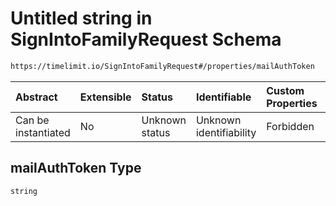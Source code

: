 # Untitled string in SignIntoFamilyRequest Schema

```txt
https://timelimit.io/SignIntoFamilyRequest#/properties/mailAuthToken
```



| Abstract            | Extensible | Status         | Identifiable            | Custom Properties | Additional Properties | Access Restrictions | Defined In                                                                                     |
| :------------------ | :--------- | :------------- | :---------------------- | :---------------- | :-------------------- | :------------------ | :--------------------------------------------------------------------------------------------- |
| Can be instantiated | No         | Unknown status | Unknown identifiability | Forbidden         | Allowed               | none                | [SignIntoFamilyRequest.schema.json*](SignIntoFamilyRequest.schema.json "open original schema") |

## mailAuthToken Type

`string`
